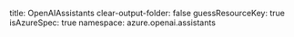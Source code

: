 title: OpenAIAssistants
clear-output-folder: false
guessResourceKey: true
isAzureSpec: true
namespace: azure.openai.assistants